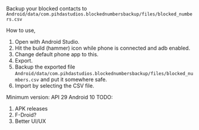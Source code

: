 Backup your blocked contacts to `Android/data/com.pihdastudios.blockednumbersbackup/files/blocked_numbers.csv`

How to use,
1. Open with Android Studio.
2. Hit the build (hammer) icon while phone is connected and adb enabled.
3. Change default phone app to this.
4. Export.
5. Backup the exported file `Android/data/com.pihdastudios.blockednumbersbackup/files/blocked_numbers.csv` and put it somewhere safe.
6. Import by selecting the CSV file.

Minimum version: API 29 Android 10
TODO:
1. APK releases
2. F-Droid?
3. Better UI/UX